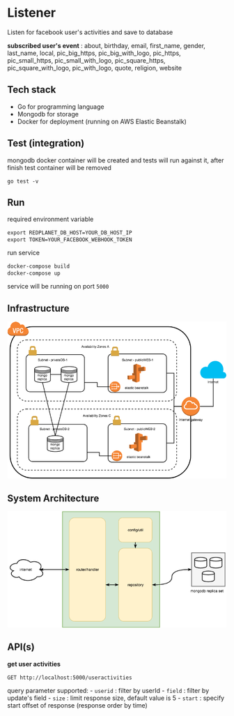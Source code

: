 # Listener
 Listen for facebook user's activities and save to database

 **subscribed user's event** : about, birthday, email, first_name, gender, last_name, local,
 pic_big_https, pic_big_with_logo, pic_https, pic_small_https, pic_small_with_logo,
 pic_square_https, pic_square_with_logo, pic_with_logo, quote, religion, website

## Tech stack
- Go for programming language
- Mongodb for storage
- Docker for deployment (running on AWS Elastic Beanstalk)

## Test (integration)
mongodb docker container will be created and tests will run against it, after finish test container will be removed

    go test -v

## Run
required environment variable

    export REDPLANET_DB_HOST=YOUR_DB_HOST_IP
    export TOKEN=YOUR_FACEBOOK_WEBHOOK_TOKEN

run service

    docker-compose build
    docker-compose up

service will be running on port `5000`

## Infrastructure

![enter image description here](https://github.com/tsongpon/listener/blob/master/diagram/infra.png?raw=true)

## System Architecture

![enter image description here](https://github.com/tsongpon/listener/blob/master/diagram/architecture.png?raw=true)

## API(s)
**get user activities**

    GET http://localhost:5000/useractivities
query parameter supported:
	- `userid` : filter by userId
	- `field` : filter by update's field
	- `size` : limit response size, default value is 5
	- `start` : specify start offset of response (response order by time) 